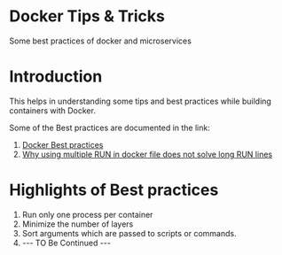 # Docker Tips & Tricks
Some best practices of docker and microservices

# Introduction
This helps in understanding some tips and best practices while building containers with Docker.

Some of the Best practices are documented in the link:

1. [Docker Best practices](https://docs.docker.com/engine/userguide/eng-image/dockerfile_best-practices/)
2. [Why using multiple RUN in docker file does not solve long RUN lines](http://stackoverflow.com/questions/25943274/docker-run-command-when-to-group-commands-when-not-to)

# Highlights of Best practices
1. Run only one process per container
2. Minimize the number of layers
3. Sort arguments which are passed to scripts or commands.
4. --- TO Be Continued ---
